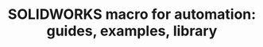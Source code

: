 ---
layout: main
title: 'SOLIDWORKS macro for automation: guides, examples, library'
description: Beginner friendly guides, code examples and library of VBA and VSTA macros for automation of SOLIDWORKS functionality
lang: en
sections: 
    overview:
        title: SOLIDWORKS VBA and VSTA Macro Overview
        icon_alt: SOLIDWORKS Macro
    vba:
        title: Visual Basic for Applications
        icon_alt: Visual Basic for Application
    recording:
        title: Recording Macros
        icon_alt: Macro recording toolbar
    troubleshooting: 
        title: Troubleshooting
        icon_alt: Troubleshooting SOLIDWORKS VBA and VSTA macros
    library:
        title: Macro Library
        icon_alt: Library of SOLIDWORKS VBA and VSTA macros
        featured:
            - title: Delete All Equations
              url: https://www.codestack.net/solidworks-api/document/delete-model-equations/
              summary: This macro removes all equations from SOLIDWORKS model

            - title: Remove All Colors From Part
              url: https://www.codestack.net/solidworks-api/document/appearance/remove-color/
              summary: Colors can be assigned to multiple entities in the SOLIDWORKS document (component, face, feature, body). And it might be challenging to remove the color from the part. This macro removes all the colors from all levels in SOLIDWORKS part document

            - title: Copy Custom Property From Material To Model
              url: https://www.codestack.net/solidworks-api/document/materials/copy-custom-property/
              summary: Custom materials is a good way to support additional materials with additional properties for your SOLIDWORKS file. Unfortunately custom materials properties cannot be queried from the document BOM tables or annotations. This macro allows copying the material custom properties into SOLIDWORKS custom properties

            - title: Suspend Rebuild Operation
              url: https://www.codestack.net/solidworks-api/document/suspend-rebuild/
              summary: This macro allows to enhance SOLIDWORKS performance by temporarily disabling rebuild operations. This is very useful when sequence of operations needs to be performed in the large model and regeneration of each operations decreases the performance

            - title: Break All External References For Components
              url: https://www.codestack.net/solidworks-api/document/assembly/components/break-external-references/
              summary: Macro breaks all external references for the components in the assembly with single click. This allow to increase performance by disabling external links resolution

            - title: Move To Folder
              url: https://www.codestack.net/solidworks-api/document/assembly/components/move-to-folder/
              summary: This macro provides a single click function to move components selected in the graphics area in new feature folder. This enhances the built-in functionality of SOLIDWORKS allowing the selection of entities in the model view (not only in the feature manager tree)

            - title: Copy File Specific Custom Properties To Configuration Properties
              url: https://www.codestack.net/solidworks-api/data-storage/custom-properties/copy-file-specific-to-configuration/
              summary: Configuration specific property is a way to override the metadata assigned to a part on configuration level. This macro copies the properties and values from file level to configuration level

            - title: Animate Configurations
              url: https://www.codestack.net/solidworks-api/motion-study/animate-configurations/
              summary: This macro create a motion study animation between the configurations. This macro can be used to animate the sheet metal bending in SOLIDWORKS part
              
            - title: Close All Documents Except Active
              url: https://www.codestack.net/solidworks-api/application/frame/close-all-documents-except-active/
              summary: This macro provides a single click way to close all documents except of the active one
---